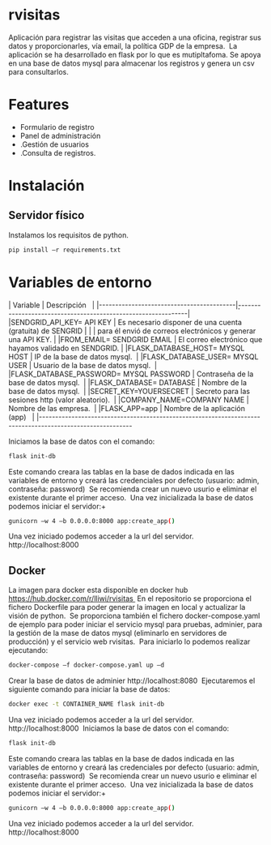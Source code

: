 # rvisitas 
Aplicación para registrar las visitas que acceden a una oficina, registrar sus datos y proporcionarles, vía email, la política GDP de la empresa. 
La aplicación se ha desarrollado en flask por lo que es mutipltafoma. Se apoya en una base de datos mysql para almacenar los registros y genera un csv para consultarlos.

# Features
- Formulario de registro 
- Panel de administración
- .Gestión de usuarios
- .Consulta de registros.

# Instalación 
## Servidor físico 
Instalamos los requisitos de python. 
```bash 
pip install –r requirements.txt 
```
# Variables de entorno 

| Variable                                 | Descripción                                                  | 
|------------------------------------------|̣̣̣--------------------------------------------------------------|
|SENDGRID_API_KEY= API KEY                 | Es necesario disponer de una cuenta (gratuita) de SENGRID    |
|                                          | para él envió de correos electrónicos y generar una API KEY. |
|FROM_EMAIL= SENDGRID EMAIL                | El correo electrónico que hayamos validado en SENDGRID.      |
|FLASK_DATABASE_HOST= MYSQL HOST           | IP de la base de datos mysql.                                |
|FLASK_DATABASE_USER= MYSQL USER           | Usuario de la base de datos mysql.                           |
|FLASK_DATABASE_PASSWORD= MYSQL PASSWORD   | Contraseña de la base de datos mysql.                        |
|FLASK_DATABASE= DATABASE                  | Nombre de la base de datos mysql.                            |
|SECRET_KEY=YOUERSECRET                    | Secreto para las sesiones http (valor aleatorio).            |
|COMPANY_NAME=COMPANY NAME                 | Nombre de las empresa.                                       |
|FLASK_APP=app                             | Nombre de la aplicación (app)                                |
|----------------------------------------------------------------------------------------------------------

Iniciamos la base de datos con el comando: 

```bash 
flask init-db 
```

Este comando creara las tablas en la base de dados indicada en las variables de entorno y creará las credenciales por defecto (usuario: admin, contraseña: password) 
Se recomienda crear un nuevo usurio e eliminar el existente durante el primer acceso. 
Una vez inicializada la base de datos podemos iniciar el servidor:+ 
```bash 
gunicorn –w 4 –b 0.0.0.0:8000 app:create_app() 
```
Una vez iniciado podemos acceder a la url del servidor. 
http://localhost:8000 

## Docker 

La imagen para docker esta disponible en docker hub https://hub.docker.com/r/lliwi/rvisitas 
En el repositorio se proporciona el fichero Dockerfile para poder generar la imagen en local y actualizar la visión de python. 
Se proporciona también el fichero docker-compose.yaml de ejemplo para poder iniciar el servicio mysql para pruebas, adminier, para la gestión de la mase de datos mysql (eliminarlo en servidores de producción) y el servicio web rvisitas. 
Para iniciarlo lo podemos realizar ejecutando: 
```bash 
docker-compose –f docker-compose.yaml up –d 
```
Crear la base de datos de adminier http://localhost:8080 
Ejecutaremos el siguiente comando para iniciar la base de datos: 
```bash 
docker exec -t CONTAINER_NAME flask init-db 
```
Una vez iniciado podemos acceder a la url del servidor. 
http://localhost:8000 
Iniciamos la base de datos con el comando: 
```bash 
flask init-db 
```
Este comando creara las tablas en la base de dados indicada en las variables de entorno y creará las credenciales por defecto (usuario: admin, contraseña: password) 
Se recomienda crear un nuevo usurio e eliminar el existente durante el primer acceso. 
Una vez inicializada la base de datos podemos iniciar el servidor:+ 
```bash 
gunicorn –w 4 –b 0.0.0.0:8000 app:create_app() 
```
Una vez iniciado podemos acceder a la url del servidor. 
http://localhost:8000 
